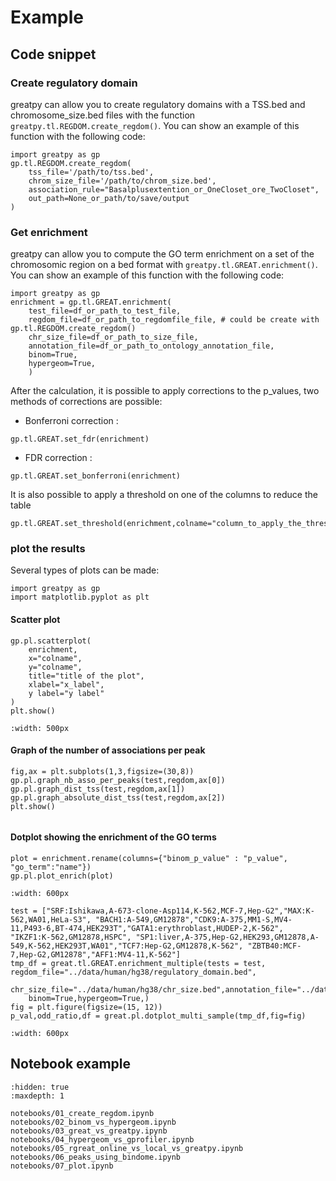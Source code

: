 # Example

## Code snippet

### Create regulatory domain

greatpy can allow you to create regulatory domains with a TSS.bed and chromosome_size.bed files with the function `greatpy.tl.REGDOM.create_regdom()`. You can show an example of this function with the following code:

```
import greatpy as gp
gp.tl.REGDOM.create_regdom(
    tss_file='/path/to/tss.bed',
    chrom_size_file='/path/to/chrom_size.bed',
    association_rule="Basalplusextention_or_OneCloset_ore_TwoCloset",
    out_path=None_or_path/to/save/output
)
```

### Get enrichment

greatpy can allow you to compute the GO term enrichment on a set of the chromosomic region on a bed format with `greatpy.tl.GREAT.enrichment()`. You can show an example of this function with the following code:

```
import greatpy as gp
enrichment = gp.tl.GREAT.enrichment(
    test_file=df_or_path_to_test_file,
    regdom_file=df_or_path_to_regdomfile_file, # could be create with gp.tl.REGDOM.create_regdom()
    chr_size_file=df_or_path_to_size_file,
    annotation_file=df_or_path_to_ontology_annotation_file,
    binom=True,
    hypergeom=True,
    )
```

After the calculation, it is possible to apply corrections to the p_values, two methods of corrections are possible:

-   Bonferroni correction :

```
gp.tl.GREAT.set_fdr(enrichment)
```

-   FDR correction :

```
gp.tl.GREAT.set_bonferroni(enrichment)
```

It is also possible to apply a threshold on one of the columns to reduce the table

```
gp.tl.GREAT.set_threshold(enrichment,colname="column_to_apply_the_threshold",alpha=0.05)
```

### plot the results

Several types of plots can be made:

```
import greatpy as gp
import matplotlib.pyplot as plt
```

#### Scatter plot

```
gp.pl.scatterplot(
    enrichment,
    x="colname",
    y="colname",
    title="title of the plot",
    xlabel="x_label",
    y label="y label"
)
plt.show()
```

```{image} _static/output_images/scatterplot.png
:width: 500px
```

#### Graph of the number of associations per peak

```
fig,ax = plt.subplots(1,3,figsize=(30,8))
gp.pl.graph_nb_asso_per_peaks(test,regdom,ax[0])
gp.pl.graph_dist_tss(test,regdom,ax[1])
gp.pl.graph_absolute_dist_tss(test,regdom,ax[2])
plt.show()
```

```{image} _static/output_images/plot1.png

```

#### Dotplot showing the enrichment of the GO terms

```
plot = enrichment.rename(columns={"binom_p_value" : "p_value", "go_term":"name"})
gp.pl.plot_enrich(plot)
```

```{image} _static/output_images/dotplot.png
:width: 600px
```

```
test = ["SRF:Ishikawa,A-673-clone-Asp114,K-562,MCF-7,Hep-G2","MAX:K-562,WA01,HeLa-S3", "BACH1:A-549,GM12878","CDK9:A-375,MM1-S,MV4-11,P493-6,BT-474,HEK293T","GATA1:erythroblast,HUDEP-2,K-562", "IKZF1:K-562,GM12878,HSPC", "SP1:liver,A-375,Hep-G2,HEK293,GM12878,A-549,K-562,HEK293T,WA01","TCF7:Hep-G2,GM12878,K-562", "ZBTB40:MCF-7,Hep-G2,GM12878","AFF1:MV4-11,K-562"]
tmp_df = great.tl.GREAT.enrichment_multiple(tests = test, regdom_file="../data/human/hg38/regulatory_domain.bed",
    chr_size_file="../data/human/hg38/chr_size.bed",annotation_file="../data/human/ontologies.csv",
    binom=True,hypergeom=True,)
fig = plt.figure(figsize=(15, 12))
p_val,odd_ratio,df = great.pl.dotplot_multi_sample(tmp_df,fig=fig)
```

```{image} _static/output_images/multidot.png
:width: 600px
```

## Notebook example

```{toctree}
:hidden: true
:maxdepth: 1

notebooks/01_create_regdom.ipynb
notebooks/02_binom_vs_hypergeom.ipynb
notebooks/03_great_vs_greatpy.ipynb
notebooks/04_hypergeom_vs_gprofiler.ipynb
notebooks/05_rgreat_online_vs_local_vs_greatpy.ipynb
notebooks/06_peaks_using_bindome.ipynb
notebooks/07_plot.ipynb
```
